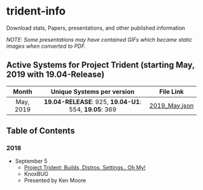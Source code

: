 # trident-info
Download stats, Papers, presentations, and other published information

*NOTE: Some presentations may have contained GIFs which became static images when converted to PDF.*

## Active Systems for Project Trident (starting May, 2019 with 19.04-Release)
| Month | Unique Systems per version | File Link |
| :---: | :---: | :---: |
| May, 2019 | **19.04-RELEASE**: 925, **19.04-U1**: 554, **19.05**: 369 | [2019_May.json](https://github.com/project-trident/trident-info/blob/master/monthly-stats/2019_May.json)

## Table of Contents
### 2018
* September 5
   * [Project Trident: Builds, Distros, Settings.. Oh My!](https://github.com/project-trident/trident-info/blob/master/2018_08_05-KnoxBUG-buids-distros-settings.pdf)
   * KnoxBUG
   * Presented by Ken Moore
